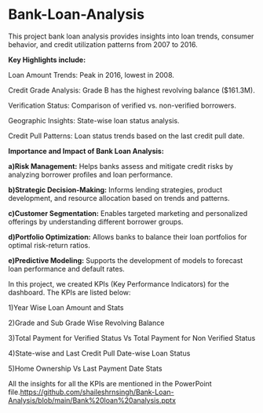 # Bank-Loan-Analysis
This project bank loan analysis provides insights into loan trends, consumer behavior, and credit utilization patterns from 2007 to 2016. 

****Key Highlights include:****

Loan Amount Trends: Peak in 2016, lowest in 2008.

Credit Grade Analysis: Grade B has the highest revolving balance ($161.3M).

Verification Status: Comparison of verified vs. non-verified borrowers.

Geographic Insights: State-wise loan status analysis.

Credit Pull Patterns: Loan status trends based on the last credit pull date.

****Importance and Impact of Bank Loan Analysis:****

**a)Risk Management:** Helps banks assess and mitigate credit risks by analyzing borrower profiles and loan performance.

**b)Strategic Decision-Making:** Informs lending strategies, product development, and resource allocation based on trends and patterns.

**c)Customer Segmentation:** Enables targeted marketing and personalized offerings by understanding different borrower groups.

**d)Portfolio Optimization:** Allows banks to balance their loan portfolios for optimal risk-return ratios.

**e)Predictive Modeling:** Supports the development of models to forecast loan performance and default rates.

In this project, we created KPIs (Key Performance Indicators) for the dashboard. The KPIs are listed below:

1)Year Wise Loan Amount and Stats

2)Grade and Sub Grade Wise Revolving Balance

3)Total Payment for Verified Status Vs Total Payment for Non Verified Status

4)State-wise and Last Credit Pull Date-wise Loan Status

5)Home Ownership Vs Last Payment Date Stats

All the insights for all the KPIs are mentioned in the PowerPoint file.https://github.com/shaileshrnsingh/Bank-Loan-Analysis/blob/main/Bank%20loan%20analysis.pptx

